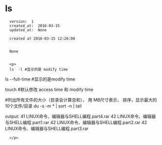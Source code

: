 
  # ls

      version:  1
      created_at:  2016-03-15
      updated_at:  None

      created at 2016-03-15 12:26:00 


      None


      <p>
      ls  -l #显示的是 modify time
ls --full-time  #显示的是modify time

touch #默认修改  access time 和 modify time

#列出所有文件的大小（目录会计算总和）， 用 MB尺寸表示， 排序，显示最大的10个文件/目录
du -s -m * | sort -n | tail 

output:
  41  LINUX命令、编辑器与SHELL编程.part4.rar
  42  LINUX命令、编辑器与SHELL编程.part1.rar
  42  LINUX命令、编辑器与SHELL编程.part2.rar
  42  LINUX命令、编辑器与SHELL编程.part3.rar

      </p>

  